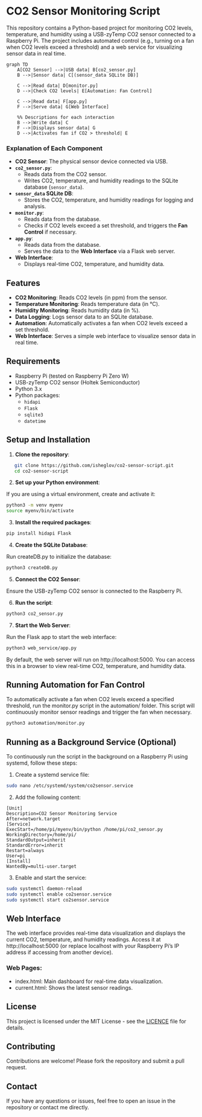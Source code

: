 # CO2 Sensor Monitoring Script

This repository contains a Python-based project for monitoring CO2 levels, temperature, and humidity using a USB-zyTemp CO2 sensor connected to a Raspberry Pi. The project includes automated control (e.g., turning on a fan when CO2 levels exceed a threshold) and a web service for visualizing sensor data in real time.

```mermaid
graph TD
    A[CO2 Sensor] -->|USB data| B[co2_sensor.py]
    B -->|Sensor data| C[(sensor_data SQLite DB)]
    
    C -->|Read data| D[monitor.py]
    D -->|Check CO2 levels| E[Automation: Fan Control]
    
    C -->|Read data| F[app.py]
    F -->|Serve data| G[Web Interface]

    %% Descriptions for each interaction
    B -->|Write data| C
    F -->|Displays sensor data| G
    D -->|Activates fan if CO2 > threshold| E
```

### Explanation of Each Component

- **CO2 Sensor**: The physical sensor device connected via USB.
- **`co2_sensor.py`**:
  - Reads data from the CO2 sensor.
  - Writes CO2, temperature, and humidity readings to the SQLite database (`sensor_data`).
- **`sensor_data` SQLite DB**:
  - Stores the CO2, temperature, and humidity readings for logging and analysis.
- **`monitor.py`**:
  - Reads data from the database.
  - Checks if CO2 levels exceed a set threshold, and triggers the **Fan Control** if necessary.
- **`app.py`**:
  - Reads data from the database.
  - Serves the data to the **Web Interface** via a Flask web server.
- **Web Interface**:
  - Displays real-time CO2, temperature, and humidity data.

## Features

- **CO2 Monitoring**: Reads CO2 levels (in ppm) from the sensor.
- **Temperature Monitoring**: Reads temperature data (in °C).
- **Humidity Monitoring**: Reads humidity data (in %).
- **Data Logging**: Logs sensor data to an SQLite database.
- **Automation**: Automatically activates a fan when CO2 levels exceed a set threshold.
- **Web Interface**: Serves a simple web interface to visualize sensor data in real time.

## Requirements

- Raspberry Pi (tested on Raspberry Pi Zero W)
- USB-zyTemp CO2 sensor (Holtek Semiconductor)
- Python 3.x
- Python packages:
  - `hidapi`
  - `Flask`
  - `sqlite3`
  - `datetime`

## Setup and Installation

1. **Clone the repository**:
```bash
   git clone https://github.com/isheglov/co2-sensor-script.git
   cd co2-sensor-script
   ```

2. **Set up your Python environment**:

If you are using a virtual environment, create and activate it:
```bash
python3 -m venv myenv
source myenv/bin/activate
```

3. **Install the required packages**:
```bash
pip install hidapi Flask
```

4. **Create the SQLite Database**: 

Run createDB.py to initialize the database:
```bash
python3 createDB.py
```

5. **Connect the CO2 Sensor**:

Ensure the USB-zyTemp CO2 sensor is connected to the Raspberry Pi.

6. **Run the script**:
```bash
python3 co2_sensor.py
```

7. **Start the Web Server**:

Run the Flask app to start the web interface:
```bash
python3 web_service/app.py
```
By default, the web server will run on http://localhost:5000. You can access this in a browser to view real-time CO2, temperature, and humidity data.

## Running Automation for Fan Control

To automatically activate a fan when CO2 levels exceed a specified threshold, run the monitor.py script in the automation/ folder. This script will continuously monitor sensor readings and trigger the fan when necessary.
```bash
python3 automation/monitor.py
```

## Running as a Background Service (Optional)

To continuously run the script in the background on a Raspberry Pi using systemd, follow these steps:

1. Create a systemd service file:
```bash
sudo nano /etc/systemd/system/co2sensor.service
````

2. Add the following content:

```ìni
[Unit]
Description=CO2 Sensor Monitoring Service
After=network.target
[Service]
ExecStart=/home/pi/myenv/bin/python /home/pi/co2_sensor.py
WorkingDirectory=/home/pi/
StandardOutput=inherit
StandardError=inherit
Restart=always
User=pi
[Install]
WantedBy=multi-user.target
```
3. Enable and start the service:

```bash
sudo systemctl daemon-reload
sudo systemctl enable co2sensor.service
sudo systemctl start co2sensor.service
```

## Web Interface

The web interface provides real-time data visualization and displays the current CO2, temperature, and humidity readings. Access it at http://localhost:5000 (or replace localhost with your Raspberry Pi’s IP address if accessing from another device).

### Web Pages:

- index.html: Main dashboard for real-time data visualization.
- current.html: Shows the latest sensor readings.

## License

This project is licensed under the MIT License - see the [LICENCE](LICENSE) file for details.

## Contributing

Contributions are welcome! Please fork the repository and submit a pull request.

## Contact

If you have any questions or issues, feel free to open an issue in the repository or contact me directly.
